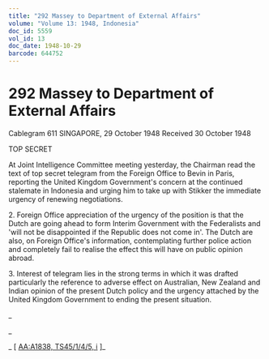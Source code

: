 ```yaml
---
title: "292 Massey to Department of External Affairs"
volume: "Volume 13: 1948, Indonesia"
doc_id: 5559
vol_id: 13
doc_date: 1948-10-29
barcode: 644752
---
```


# 292 Massey to Department of External Affairs

Cablegram 611 SINGAPORE, 29 October 1948 Received 30 October 1948

TOP SECRET

At Joint Intelligence Committee meeting yesterday, the Chairman read the text of top secret telegram from the Foreign Office to Bevin in Paris, reporting the United Kingdom Government's concern at the continued stalemate in Indonesia and urging him to take up with Stikker the immediate urgency of renewing negotiations.

2\. Foreign Office appreciation of the urgency of the position is that the Dutch are going ahead to form Interim Government with the Federalists and 'will not be disappointed if the Republic does not come in'. The Dutch are also, on Foreign Office's information, contemplating further police action and completely fail to realise the effect this will have on public opinion abroad.

3\. Interest of telegram lies in the strong terms in which it was drafted particularly the reference to adverse effect on Australian, New Zealand and Indian opinion of the present Dutch policy and the urgency attached by the United Kingdom Government to ending the present situation.

_

_

_ [ [AA:A1838, TS45/1/4/5, i](http://www.naa.gov.au/cgi-bin/Search?O=I&Number=644752) ]_
